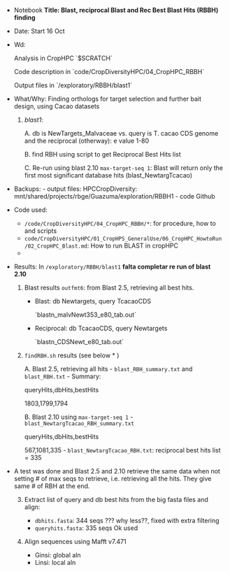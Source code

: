 
- Notebook **Title: Blast, reciprocal Blast and Rec Best Blast Hits (RBBH) finding**
- Date: Start 16 Oct
- Wd:
	<p>Analysis in CropHPC `$SCRATCH`
	<p>Code description in `code/CropDiversityHPC/04_CropHPC_RBBH`
	<p>Output files in `/exploratory/RBBH/blast1`


- What/Why: Finding orthologs for target selection and further bait design, using Cacao datasets
	1. *blast1*: 
		
		A. db is NewTargets_Malvaceae vs. query is T. cacao CDS genome and the reciprocal (otherway): e value 1-80
		
		B. find RBH using script to get Reciprocal Best Hits list
		
		C. Re-run using blast 2.10 `max-target-seq 1`: Blast will return only the first most significant database hits (blast_NewtargTcacao)
	

- Backups:
		- output files: HPCCropDiversity: mnt/shared/projects/rbge/Guazuma/exploration/RBBH1
		- code Github

- Code used: 
	- `/code/CropDiversityHPC/04_CropHPC_RBBH/*`: for procedure, how to and scripts
	- `code/CropDiversityHPC/01_CropHPS_GeneralUse/06_CropHPC_HowtoRun/02_CropHPC_Blast.md`: How to run BLAST in cropHPC
	- 

- Results:  In `/exploratory/RBBH/blast1` **falta completar re run of blast 2.10**

	1. Blast results `outfmt6`: from Blast 2.5, retrieving all best hits.
		- Blast: db Newtargets, query TcacaoCDS
			<p>`blastn_malvNewt353_e80_tab.out`
		- Reciprocal: db TcacaoCDS, query Newtargets
			<p>`blastn_CDSNewt_e80_tab.out`


	2. `findRBH.sh` results (see below * ) 

		A. Blast 2.5, retrieving all hits
			- `blast_RBH_summary.txt` and `blast_RBH.txt`
			- Summary:
				<p>queryHits,dbHits,bestHits
				<p>1803,1799,1794

		B. Blast 2.10 using `max-target-seq 1`
			- `blast_NewtargTcacao_RBH_summary.txt`
				<p>queryHits,dbHits,bestHits
				<p>567,1081,335
			- `blast_NewtargTcacao_RBH.txt`: reciprocal best hits list = 335

* A test was done and Blast 2.5 and 2.10 retrieve the same data when not setting # of max seqs to retrieve, i.e. retrieving all the hits. They give same # of RBH at the end.

	3. Extract list of query and db best hits from the big fasta files and align:
		- `dbhits.fasta`: 344 seqs ??? why less??, fixed with extra filtering
		- `queryhits.fasta`: 335 seqs Ok used

	4. Align sequences using Mafft v7.471
		- Ginsi: global aln
		- Linsi: local aln